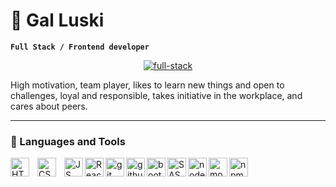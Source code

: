 # 🌊 Gal Luski

**`Full Stack / Frontend developer`**
<p align="center">
  <a href="https://github.com/galuski">
    <img src="[https://res.cloudinary.com/dkyjustoe/image/upload/v1709676006/fullStack_frontend_yec6mv.svg](https://res.cloudinary.com/dkyjustoe/image/upload/v1709768603/Gal_Luski_2_gqwtmb.png)" alt="full-stack" /></a>
</p>
<p>High motivation, team player, likes to learn new things and open to challenges, loyal and responsible, takes initiative in the workplace, and cares about peers. </p>

---

### 🚀 Languages and Tools

<img align="left" alt="HTML5" width="30px" style="padding-right:10px;" src="https://cdn.jsdelivr.net/gh/devicons/devicon@latest/icons/html5/html5-original.svg" />
<img align="left" alt="CSS" width="30px" style="padding-right:10px;" src="https://cdn.jsdelivr.net/gh/devicons/devicon@latest/icons/css3/css3-original.svg" />
<img align="left" alt="JS" width="30px" src="https://cdn.jsdelivr.net/gh/devicons/devicon@latest/icons/javascript/javascript-original.svg" />
<img align="left" alt="React" width="30px" src="https://cdn.jsdelivr.net/gh/devicons/devicon@latest/icons/react/react-original.svg" />
<img align="left" alt="git" width="30px" src="https://cdn.jsdelivr.net/gh/devicons/devicon@latest/icons/git/git-original.svg" />
<img img align="left" alt="github" width="30px" src="https://cdn.jsdelivr.net/gh/devicons/devicon@latest/icons/github/github-original.svg" /> 
<img align="left" alt="bootstrap" width="30px" src="https://cdn.jsdelivr.net/gh/devicons/devicon@latest/icons/bootstrap/bootstrap-original.svg" />
<img align="left" alt="SASS" width="30px" src="https://cdn.jsdelivr.net/gh/devicons/devicon@latest/icons/sass/sass-original.svg" />
<img align="left" alt="nodejs" width="30px" src="https://cdn.jsdelivr.net/gh/devicons/devicon@latest/icons/nodejs/nodejs-original.svg" />
<img align="left" alt="mongoDB" width="30px" src="https://cdn.jsdelivr.net/gh/devicons/devicon@latest/icons/mongodb/mongodb-original.svg" />
<img align="left" alt="npm" width="30px" src="https://cdn.jsdelivr.net/gh/devicons/devicon@latest/icons/npm/npm-original-wordmark.svg" />
          
          
          
          
          

